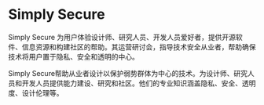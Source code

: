 # 

# Simply Secure

Simply Secure 为用户体验设计师、研究人员、开发人员爱好者，提供开源软件、信息资源和构建社区的帮助。其运营研讨会，指导技术安全从业者，帮助确保技术将用户置于隐私、安全和透明的中心。

Simply Secure帮助从业者设计以保护弱势群体为中心的技术。为设计师、研究人员和开发人员提供能力建设、研究和社区。他们的专业知识涵盖隐私、安全、透明度、设计伦理等。

